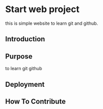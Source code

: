 # Start web project
this is simple website to learn git and github.
## Introduction

## Purpose
to learn git github
## Deployment

## How To Contribute